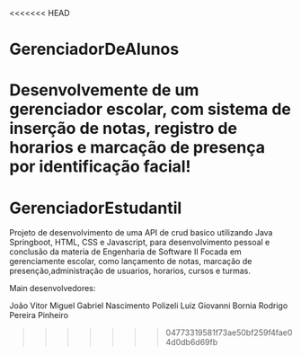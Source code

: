 <<<<<<< HEAD
# GerenciadorDeAlunos

Desenvolvemente de um gerenciador escolar, com sistema de inserção de notas, registro de horarios e marcação de presença por identificação facial!
=======
# GerenciadorEstudantil

Projeto de desenvolvimento de uma API de crud basico utilizando Java Springboot, HTML, CSS e Javascript, para desenvolvimento pessoal e conclusão da materia de Engenharia de Software II
Focada em gerenciamente escolar, como lançamento de notas, marcação de presenção,administração de usuarios, horarios, cursos e turmas.

Main desenvolvedores:

João Vitor Miguel
Gabriel Nascimento Polizeli
Luiz Giovanni Bornia
Rodrigo Pereira Pinheiro

>>>>>>> 04773319581f73ae50bf259f4fae04d0db6d69fb
